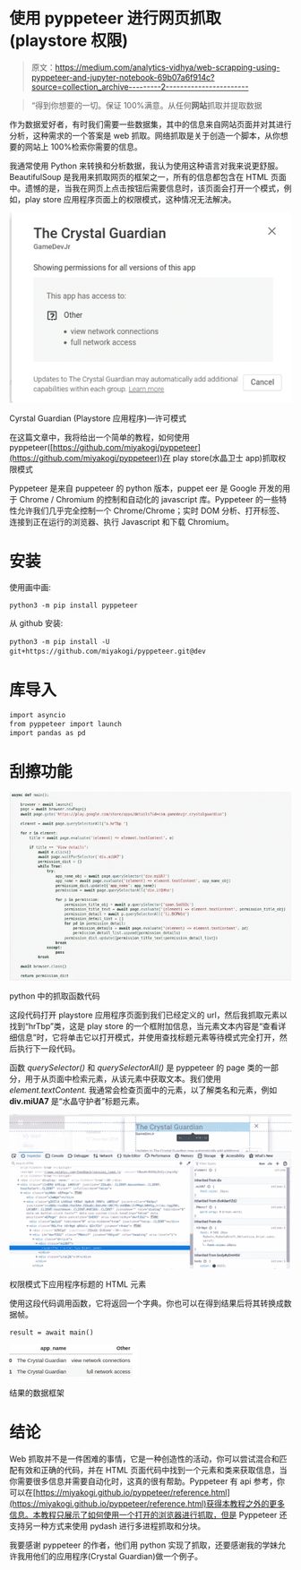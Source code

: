 # 使用 pyppeteer 进行网页抓取(playstore 权限)

> 原文：<https://medium.com/analytics-vidhya/web-scrapping-using-pyppeteer-and-jupyter-notebook-69b07a6f914c?source=collection_archive---------2----------------------->

> “得到你想要的一切。保证 100%满意。从任何**网站**抓取并提取数据

作为数据爱好者，有时我们需要一些数据集，其中的信息来自网站页面并对其进行分析，这种需求的一个答案是 web 抓取。网络抓取是关于创造一个脚本，从你想要的网站上 100%检索你需要的信息。

我通常使用 Python 来转换和分析数据，我认为使用这种语言对我来说更舒服。BeautifulSoup 是我用来抓取网页的框架之一，所有的信息都包含在 HTML 页面中。遗憾的是，当我在网页上点击按钮后需要信息时，该页面会打开一个模式，例如，play store 应用程序页面上的权限模式，这种情况无法解决。

![](img/c93fdfdeb3a035d356737642de171f7d.png)

Cyrstal Guardian (Playstore 应用程序)—许可模式

在这篇文章中，我将给出一个简单的教程，如何使用 pyppeteer([https://github.com/miyakogi/pyppeteer](https://github.com/miyakogi/pyppeteer))在 play store(水晶卫士 app)抓取权限模式

Pyppeteer 是来自 puppeteer 的 python 版本，puppet eer 是 Google 开发的用于 Chrome / Chromium 的控制和自动化的 javascript 库。Pyppeteer 的一些特性允许我们几乎完全控制一个 Chrome/Chrome；实时 DOM 分析、打开标签、连接到正在运行的浏览器、执行 Javascript 和下载 Chromium。

# **安装**

使用画中画:

```
python3 -m pip install pyppeteer
```

从 github 安装:

`python3 -m pip install -U git+https://github.com/miyakogi/pyppeteer.git@dev`

# 库导入

```
import asyncio
from pyppeteer import launch
import pandas as pd
```

# 刮擦功能

![](img/a5b5bbff9e0d395abb7e4099a1a0048c.png)

python 中的抓取函数代码

这段代码打开 playstore 应用程序页面到我们已经定义的 url，然后我抓取元素以找到“hrTbp”类，这是 play store 的一个框附加信息，当元素文本内容是“查看详细信息”时，它将单击它以打开模式，并使用查找标题元素等待模式完全打开，然后执行下一段代码。

函数 *querySelector()* 和 *querySelectorAll()* 是 pyppeteer 的 page 类的一部分，用于从页面中检索元素，从该元素中获取文本。我们使用 *element.textContent.* 我通常会检查页面中的元素，以了解类名和元素，例如 **div.miUA7** 是“水晶守护者”标题元素。

![](img/9465a1bafe5accd55ed06be9e9d3d53c.png)

权限模式下应用程序标题的 HTML 元素

使用这段代码调用函数，它将返回一个字典。你也可以在得到结果后将其转换成数据帧。

```
result = await main()
```

![](img/ad90fce3620ed2a47e51dc7b8f086b51.png)

结果的数据框架

# 结论

Web 抓取并不是一件困难的事情，它是一种创造性的活动，你可以尝试混合和匹配有效和正确的代码，并在 HTML 页面代码中找到一个元素和类来获取信息，当你需要很多信息并需要自动化时，这真的很有帮助。Pyppeteer 有 api 参考，你可以在[https://miyakogi.github.io/pyppeteer/reference.html](https://miyakogi.github.io/pyppeteer/reference.html)获得本教程之外的更多信息。本教程只展示了如何使用一个打开的浏览器进行抓取，但是 Pyppeteer 还支持另一种方式来使用 pydash 进行多进程抓取和分块。

我要感谢 pyppeteer 的作者，他们用 python 实现了抓取，还要感谢我的学妹允许我用他们的应用程序(Crystal Guardian)做一个例子。